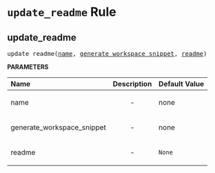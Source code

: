 <!-- Generated with Stardoc, Do Not Edit! -->
# `update_readme` Rule


<a id="#update_readme"></a>

## update_readme

<pre>
update_readme(<a href="#update_readme-name">name</a>, <a href="#update_readme-generate_workspace_snippet">generate_workspace_snippet</a>, <a href="#update_readme-readme">readme</a>)
</pre>



**PARAMETERS**


| Name  | Description | Default Value |
| :------------- | :------------- | :------------- |
| <a id="update_readme-name"></a>name |  <p align="center"> - </p>   |  none |
| <a id="update_readme-generate_workspace_snippet"></a>generate_workspace_snippet |  <p align="center"> - </p>   |  none |
| <a id="update_readme-readme"></a>readme |  <p align="center"> - </p>   |  <code>None</code> |


